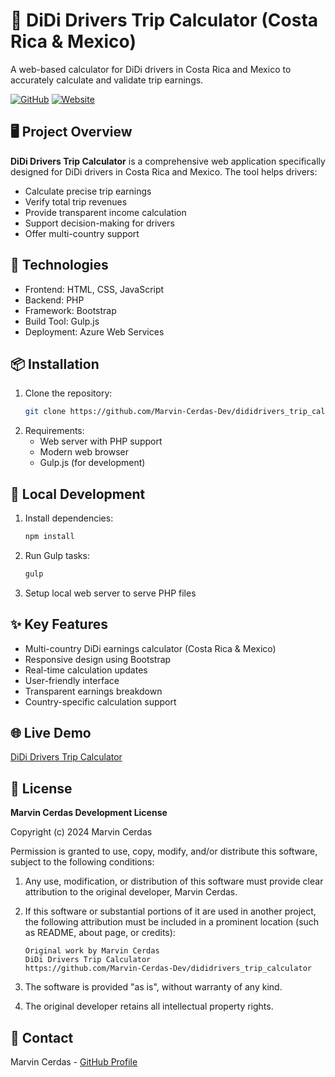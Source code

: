 # 🚕 DiDi Drivers Trip Calculator (Costa Rica & Mexico)

A web-based calculator for DiDi drivers in Costa Rica and Mexico to accurately calculate and validate trip earnings.

[![GitHub](https://img.shields.io/badge/GitHub-Repository-blue?logo=github)](https://github.com/Marvin-Cerdas-Dev/dididrivers_trip_calculator)
[![Website](https://img.shields.io/badge/Live-WebApp-green)](https://crdidicalc.azurewebsites.net/country/cr/)

## 🖥️ Project Overview

**DiDi Drivers Trip Calculator** is a comprehensive web application specifically designed for DiDi drivers in Costa Rica and Mexico. The tool helps drivers:
- Calculate precise trip earnings
- Verify total trip revenues
- Provide transparent income calculation
- Support decision-making for drivers
- Offer multi-country support

## 🔧 Technologies
- Frontend: HTML, CSS, JavaScript
- Backend: PHP
- Framework: Bootstrap
- Build Tool: Gulp.js
- Deployment: Azure Web Services

## 📦 Installation
1. Clone the repository:
   ```bash
   git clone https://github.com/Marvin-Cerdas-Dev/dididrivers_trip_calculator.git
   ```
2. Requirements:
   - Web server with PHP support
   - Modern web browser
   - Gulp.js (for development)

## 🚀 Local Development
1. Install dependencies:
   ```bash
   npm install
   ```
2. Run Gulp tasks:
   ```bash
   gulp
   ```
3. Setup local web server to serve PHP files

## ✨ Key Features
- Multi-country DiDi earnings calculator (Costa Rica & Mexico)
- Responsive design using Bootstrap
- Real-time calculation updates
- User-friendly interface
- Transparent earnings breakdown
- Country-specific calculation support

## 🌐 Live Demo
[DiDi Drivers Trip Calculator](https://crdidicalc.azurewebsites.net/country/cr/)

## 📄 License
**Marvin Cerdas Development License**

Copyright (c) 2024 Marvin Cerdas

Permission is granted to use, copy, modify, and/or distribute this software, subject to the following conditions:

1. Any use, modification, or distribution of this software must provide clear attribution to the original developer, Marvin Cerdas.

2. If this software or substantial portions of it are used in another project, the following attribution must be included in a prominent location (such as README, about page, or credits):
   ```
   Original work by Marvin Cerdas
   DiDi Drivers Trip Calculator
   https://github.com/Marvin-Cerdas-Dev/dididrivers_trip_calculator
   ```

3. The software is provided "as is", without warranty of any kind.

4. The original developer retains all intellectual property rights.

## 🤝 Contact
Marvin Cerdas - [GitHub Profile](https://github.com/Marvin-Cerdas-Dev)
